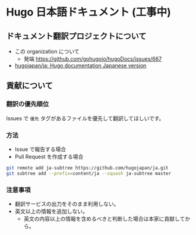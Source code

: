 # Hugo 日本語ドキュメント (工事中)


## ドキュメント翻訳プロジェクトについて

- この organization について
    - 発端 https://github.com/gohugoio/hugoDocs/issues/667
- [hugojapan/ja: Hugo documentation Japanese version](https://github.com/hugojapan/ja)


## 貢献について

### 翻訳の優先順位

Issues で `優先` タグがあるファイルを優先して翻訳してほしいです。

### 方法

- Issue で報告する場合
- Pull Request を作成する場合

```sh
git remote add ja-subtree https://github.com/hugojapan/ja.git
git subtree add --prefix=content/ja --squash ja-subtree master
```

### 注意事項

- 翻訳サービスの出力をそのまま利用しない。
- 英文以上の情報を追加しない。
    - 英文の内容以上の情報を含めるべきと判断した場合は本家に貢献してから。
